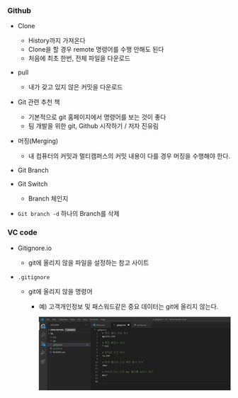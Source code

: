 ### Github

* Clone
  * History까지 가져온다
  * Clone을 할 경우 remote 명령어를 수행 안해도 된다
  * 처음에 최초 한번, 전체 파일을 다운로드

* pull
  * 내가 갖고 있지 않은 커밋을 다운로드
* Git 관련 추천 책
  * 기본적으로 git 홈페이지에서 명령어를 보는 것이 좋다
  * 팀 개발을 위한 git, Github 시작하기 / 저자 진유림
* 머징(Merging)
  * 내 컴퓨터의 커밋과 멀티캠퍼스의 커밋 내용이 다를 경우 머징을 수행해야 한다.

* Git Branch
* Git Switch
  * Branch 체인지

* `Git branch -d` 하나의 Branch를 삭제



### VC code

* Gitignore.io
  
  * git에 올리지 않을 파일을 설정하는 참고 사이트
* `.gitignore`
  
  * git에 올리지 않을 명령어
    
    * 예) 고객개인정보 및 패스워드같은 중요 데이터는 git에 올리지 않는다.
    
      ![image-20201230142710432](Branch.assets/image-20201230142710432-1609496788141.png)
    
